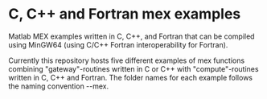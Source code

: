 # C, C++ and Fortran mex examples

Matlab MEX examples written in C, C++, and Fortran that can be compiled using MinGW64 (using C/C++ Fortran interoperability for Fortran).

Currently this repository hosts five different examples of mex functions combining "gateway"-routines written in C or C++ with "compute"-routines written in C, C++ and Fortran. The folder names for each example follows the naming convention <compute-lang>-<gateway-lang>-mex.
